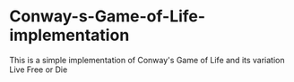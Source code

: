 # Conway-s-Game-of-Life-implementation
This is a simple implementation of Conway's Game of Life  and its variation Live Free or Die
